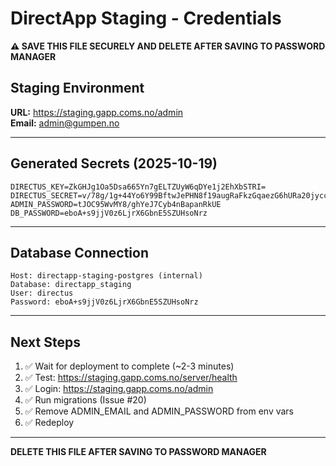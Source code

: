 # DirectApp Staging - Credentials

**⚠️ SAVE THIS FILE SECURELY AND DELETE AFTER SAVING TO PASSWORD MANAGER**

## Staging Environment

**URL:** https://staging.gapp.coms.no/admin  
**Email:** admin@gumpen.no

---

## Generated Secrets (2025-10-19)

```
DIRECTUS_KEY=ZkGHJg1Oa5Dsa665Yn7gELTZUyW6qDYe1j2EhXbSTRI=
DIRECTUS_SECRET=v/78g/1g+44Yo6Y99BftwJePHN8f19augRaFkzGqaezG6hURa20jyccdriDMevV6EVBxxl80bcOky5+qZppiGA==
ADMIN_PASSWORD=tJOC95WvMY8/ghYeJ7Cyb4nBapanRkUE
DB_PASSWORD=eboA+s9jjV0z6LjrX6GbnE5SZUHsoNrz
```

---

## Database Connection

```
Host: directapp-staging-postgres (internal)
Database: directapp_staging
User: directus
Password: eboA+s9jjV0z6LjrX6GbnE5SZUHsoNrz
```

---

## Next Steps

1. ✅ Wait for deployment to complete (~2-3 minutes)
2. ✅ Test: https://staging.gapp.coms.no/server/health
3. ✅ Login: https://staging.gapp.coms.no/admin
4. ✅ Run migrations (Issue #20)
5. ✅ Remove ADMIN_EMAIL and ADMIN_PASSWORD from env vars
6. ✅ Redeploy

---

**DELETE THIS FILE AFTER SAVING TO PASSWORD MANAGER**

